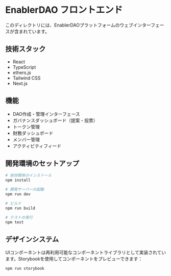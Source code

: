 # EnablerDAO フロントエンド

このディレクトリには、EnablerDAOプラットフォームのウェブインターフェースが含まれています。

## 技術スタック

- React
- TypeScript
- ethers.js
- Tailwind CSS
- Next.js

## 機能

- DAO作成・管理インターフェース
- ガバナンスダッシュボード（提案・投票）
- トークン管理
- 財務ダッシュボード
- メンバー管理
- アクティビティフィード

## 開発環境のセットアップ

```bash
# 依存関係のインストール
npm install

# 開発サーバーの起動
npm run dev

# ビルド
npm run build

# テストの実行
npm test
```

## デザインシステム

UIコンポーネントは再利用可能なコンポーネントライブラリとして実装されています。Storybookを使用してコンポーネントをプレビューできます：

```bash
npm run storybook
```